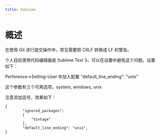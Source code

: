 ```yaml
---
title: Sublime
---
```


# 概述

在使用 Git 进行提交操作中，常见需要把 CRLF 转换成 LF 的警告。

个人目前使用代码编辑器是 Sublime Text 3，可以在设置中避免这个问题。设置如下：

Perference->Setting-User 中加入配置 "default_line_ending": "unix"

这个参数有三个可用选项，system, windows, unix

注意添加逗号，效果如下：

    {
        	"ignored_packages":
        	[
        		"Vintage"
        	],
        	"default_line_ending": "unix",
    }
